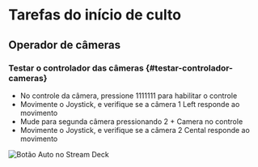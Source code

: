 # Tarefas do início de culto

## Operador de câmeras

### Testar o controlador das câmeras {#testar-controlador-cameras}
- No controle da câmera, pressione 1111111 para habilitar o controle
- Movimente o Joystick, e verifique se a câmera 1 Left responde ao movimento
- Mude para segunda câmera pressionando 2 + Camera no controle
- Movimente o Joystick, e verifique se a câmera 2 Cental responde ao movimento

![Botão Auto no Stream Deck](stream-deck-botao-auto.png)
